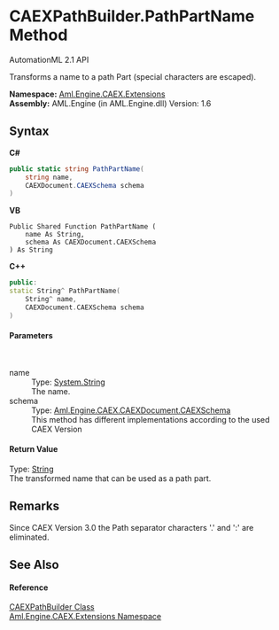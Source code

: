 # CAEXPathBuilder.PathPartName Method 
AutomationML 2.1 API 

Transforms a name to a path Part (special characters are escaped).

**Namespace:**&nbsp;<a href="N_Aml_Engine_CAEX_Extensions">Aml.Engine.CAEX.Extensions</a><br />**Assembly:**&nbsp;AML.Engine (in AML.Engine.dll) Version: 1.6

## Syntax

**C#**<br />
``` C#
public static string PathPartName(
	string name,
	CAEXDocument.CAEXSchema schema
)
```

**VB**<br />
``` VB
Public Shared Function PathPartName ( 
	name As String,
	schema As CAEXDocument.CAEXSchema
) As String
```

**C++**<br />
``` C++
public:
static String^ PathPartName(
	String^ name, 
	CAEXDocument.CAEXSchema schema
)
```


#### Parameters
&nbsp;<dl><dt>name</dt><dd>Type: <a href="https://docs.microsoft.com/dotnet/api/system.string" target="_parent" rel="noopener noreferrer">System.String</a><br />The name.</dd><dt>schema</dt><dd>Type: <a href="T_Aml_Engine_CAEX_CAEXDocument_CAEXSchema">Aml.Engine.CAEX.CAEXDocument.CAEXSchema</a><br />This method has different implementations according to the used CAEX Version</dd></dl>

#### Return Value
Type: <a href="https://docs.microsoft.com/dotnet/api/system.string" target="_parent" rel="noopener noreferrer">String</a><br />The transformed name that can be used as a path part.

## Remarks
Since CAEX Version 3.0 the Path separator characters '.' and ':' are eliminated.

## See Also


#### Reference
<a href="T_Aml_Engine_CAEX_Extensions_CAEXPathBuilder">CAEXPathBuilder Class</a><br /><a href="N_Aml_Engine_CAEX_Extensions">Aml.Engine.CAEX.Extensions Namespace</a><br />